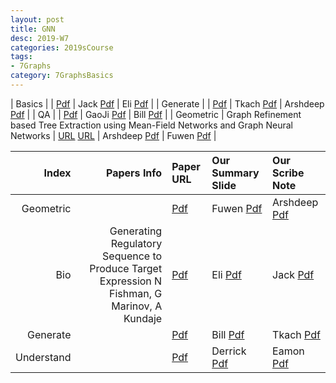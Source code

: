 ```yaml
---
layout: post
title: GNN   
desc: 2019-W7
categories: 2019sCourse
tags:
- 7Graphs
category: 7GraphsBasics
---
```


| Basics |   | [Pdf]() | Jack [Pdf]() | Eli [Pdf]() | 
| Generate |    | [Pdf]() | Tkach [Pdf]() | Arshdeep [Pdf]() | 
| QA |      | [Pdf]() | GaoJi [Pdf]() | Bill [Pdf]() | 
| Geometric |   Graph Refinement based Tree Extraction using Mean-Field Networks and Graph Neural Networks  |  [URL](https://www.youtube.com/watch?v=LvmjbXZyoP0)  [URL](http://geometricdeeplearning.com/)   |  Arshdeep [Pdf]() | Fuwen [Pdf]() | 

| Index | Papers Info | Paper URL| Our Summary Slide |Our Scribe Note |
| -----: | -------------------------------: | :----- | :----- | :----- | 
|  Geometric |      | [Pdf]() | Fuwen [Pdf]() | Arshdeep [Pdf]() | 
|  Bio |  Generating Regulatory Sequence to Produce Target Expression N Fishman, G Marinov, A Kundaje   | [Pdf]() | Eli [Pdf]() | Jack [Pdf]() | 
|  Generate |      | [Pdf]() | Bill [Pdf]() | Tkach [Pdf]() | 
|  Understand |      | [Pdf]() | Derrick [Pdf]() | Eamon [Pdf]() | 
